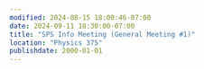 ```yaml
---
modified: 2024-08-15 18:00:46-07:00
date: 2024-09-11 18:30:00-07:00
title: "SPS Info Meeting (General Meeting #1)"
location: "Physics 375"
publishdate: 2000-01-01
---
```




